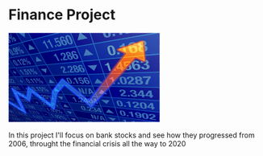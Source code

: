 # Finance Project
![](/Images/end-of-day-stock-prices.png)

In this project I'll focus on bank stocks and see how they progressed from 2006, throught the financial crisis all the way to 2020
